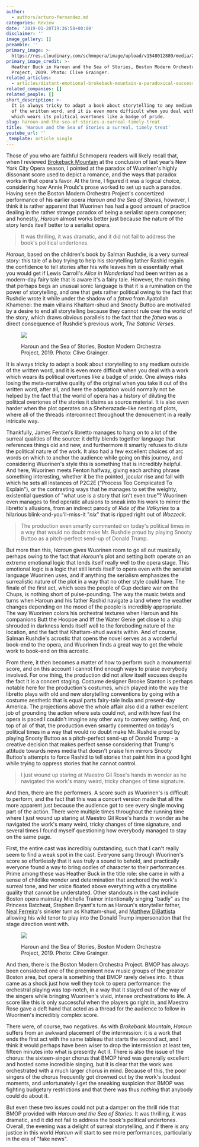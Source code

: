 ```yaml
---
author:
  - authors/arturo-fernandez.md
categories: Review
date: '2019-01-20T19:36:58+00:00'
disclaimer: ''
image_gallery: []
preamble: ''
primary_image: >-
  https://res.cloudinary.com/schmopera/image/upload/v1548012889/media/2019/01/sqHeatherBuck_1_byCliveGrainger.jpg
primary_image_credit: >-
  Heather Buck in Haroun and the Sea of Stories, Boston Modern Orchestra
  Project, 2019. Photo: Clive Grainger.
related_articles:
  - articles/distant-emotional-brokeback-mountain-a-paradoxical-success.md
related_companies: []
related_people: []
short_description: >-
  It is always tricky to adapt a book about storytelling to any medium outside
  of the written word, and it is even more difficult when you deal with a work
  which wears its political overtones like a badge of pride.
slug: haroun-and-the-sea-of-stories-a-surreal-timely-treat
title: 'Haroun and the Sea of Stories a surreal, timely treat'
youtube_url: ''
_template: article_single
---
```


Those of you who are faithful Schmopera readers will likely recall that, when I reviewed [Brokeback Mountain](/distant-emotional-brokeback-mountain-a-paradoxical-success/) at the conclusion of last year’s New York City Opera season, I pointed at the paradox of Wuorinen's highly dissonant score used to depict a romance, and the ways that paradox works in that opera's favor. At the time, I figured it was a logical choice, considering how Annie Proulx's prose worked to set up such a paradox. Having seen the Boston Modern Orchestra Project's concertized performance of his earlier opera _Haroun and the Sea of Stories_, however, I think it is rather apparent that Wuorinen has had a good amount of practice dealing in the rather strange paradox of being a serialist opera composer; and honestly, _Haroun_ almost works better just because the nature of the story lends itself better to a serialist opera.

> It was thrilling, it was dramatic, and it did not fail to address the book's political undertones.

_Haroun_, based on the children's book by Salman Rushdie, is a very surreal story: this tale of a boy trying to help his storytelling father Rashid regain the confidence to tell stories after his wife leaves him is essentially what you would get if Lewis Carroll's _Alice in Wonderland_ had been written as a modern-day fairy tale that is aware it's a fairy tale. However, the main thing that perhaps begs an unusual sonic language is that it is a rumination on the power of storytelling, and one that gets rather political owing to the fact that Rushdie wrote it while under the shadow of a _fatwa_ from Ayatollah Khamenei: the main villains Khattam-shud and Snooty Buttoo are motivated by a desire to end all storytelling because they cannot rule over the world of the story, which draws obvious parallels to the fact that the _fatwa_ was a direct consequence of Rushdie's previous work, _The Satanic Verses_.

<figure data-type="image"> 

![](https://res.cloudinary.com/schmopera/image/upload/v1548012939/media/2019/01/Ensemble_1_byCliveGrainger.jpg)

<figcaption>Haroun and the Sea of Stories, Boston Modern Orchestra Project, 2019. Photo: Clive Grainger.</figcaption>

</figure>

It is always tricky to adapt a book about storytelling to any medium outside of the written word, and it is even more difficult when you deal with a work which wears its political overtones like a badge of pride. One always risks losing the meta-narrative quality of the original when you take it out of the written word, after all, and here the adaptation would normally not be helped by the fact that the world of opera has a history of diluting the political overtones of the stories it claims as source material. It is also even harder when the plot operates on a Sheherazade-like nesting of plots, where all of the threads interconnect throughout the denouement in a really intricate way.

Thankfully, James Fenton's libretto manages to hang on to a lot of the surreal qualities of the source: it deftly blends together language that references things old and new, and furthermore it smartly refuses to dilute the political nature of the work. It also had a few excellent choices of arc words on which to anchor the audience while going on this journey, and considering Wuorinen's style this is something that is incredibly helpful. And here, Wuorinen meets Fenton halfway, giving each arching phrase something interesting, whether it be the pointed, jocular rise and fall with which he sets all instances of P2C2E ("Process Too Complicated To Explain"), or the contrasting ways that he manages to set the weighty, existential question of "what use is a story that isn't even true"? Wuorinen even manages to find operatic allusions to sneak into his work to mirror the libretto's allusions, from an indirect parody of _Ride of the Valkyries_ to a hilarious blink-and-you'll-miss-it "_nix_" that is ripped right out of _Wozzeck_.

> The production even smartly commented on today's political times in a way that would no doubt make Mr. Rushdie proud by playing Snooty Buttoo as a pitch-perfect send-up of Donald Trump.

But more than this, _Haroun_ gives Wuorinen room to go all out musically, perhaps owing to the fact that _Haroun_'s plot and setting both operate on an extreme emotional logic that lends itself really well to the opera stage. This emotional logic is a logic that still lends itself to opera even with the serialist language Wuorinen uses, and if anything the serialism emphasizes the surrealistic nature of the plot in a way that no other style could have. The finale of the first act, which sees the people of Gup declare war on the Chups, is nothing short of pulse-pounding. The way the music twists and turns when Haroun and his father Rashid navigate a land where the weather changes depending on the mood of the people is incredibly appropriate. The way Wuorinen colors his orchestral textures when Haroun and his companions Butt the Hoopoe and Iff the Water Genie get close to a ship shrouded in darkness lends itself well to the foreboding nature of the location, and the fact that Khattam-shud awaits within. And of course, Salman Rushdie's acrostic that opens the novel serves as a wonderful book-end to the opera, and Wuorinen finds a great way to get the whole work to book-end on this acrostic.

From there, it then becomes a matter of how to perform such a monumental score, and on this account I cannot find enough ways to praise everybody involved. For one thing, the production did not allow itself excuses despite the fact it is a concert staging. Costume designer Brooke Stanton is perhaps notable here for the production's costumes, which played into the way the libretto plays with old and new storytelling conventions by going with a costume aesthetic that is equal parts fairy-tale India and present-day America. The projections above the whole affair also did a rather excellent job of grounding the action where sets could not, and with how fast the opera is paced I couldn't imagine any other way to convey setting. And, on top of all of that, the production even smartly commented on today's political times in a way that would no doubt make Mr. Rushdie proud by playing Snooty Buttoo as a pitch-perfect send-up of Donald Trump - a creative decision that makes perfect sense considering that Trump's attitude towards news media that doesn't praise him mirrors Snooty Buttoo's attempts to force Rashid to tell stories that paint him in a good light while trying to oppress stories that he cannot control.

> I just wound up staring at Maestro Gil Rose's hands in wonder as he navigated the work's many weird, tricky changes of time signature.

And then, there are the performers. A score such as Wuorinen's is difficult to perform, and the fact that this was a concert version made that all the more apparent just because the audience got to see every single moving part of the action. There were multiple times throughout the running time where I just wound up staring at Maestro Gil Rose's hands in wonder as he navigated the work's many weird, tricky changes of time signature, and several times I found myself questioning how everybody managed to stay on the same page.

First, the entire cast was incredibly outstanding, such that I can't really seem to find a weak spot in the cast. Everyone sang through Wuorinen's score so effortlessly that it was truly a sound to behold, and practically everyone found a way to bring oodles of character to their performances. Prime among these was Heather Buck in the title role: she came in with a sense of childlike wonder and determination that anchored the work's surreal tone, and her voice floated above everything with a crystalline quality that cannot be understated. Other standouts in the cast include Boston opera mainstay Michelle Trainor intentionally singing "badly" as the Princess Batcheat, Stephen Bryant's turn as Haroun's storyteller father, [Neal Ferreira](/scene/people/neal-ferreira/)'s sinister turn as Khattam-shud, and [Matthew DiBattista](/scene/people/matthew-dibattista/) allowing his wild tenor to play into the Donald Trump impersonation that the stage direction went with.

<figure data-type="image"> 

![](https://res.cloudinary.com/schmopera/image/upload/v1548013007/media/2019/01/Ensemble_2_CliveGrainger.jpg)

<figcaption>Haroun and the Sea of Stories, Boston Modern Orchestra Project, 2019. Photo: Clive Grainger.</figcaption>

</figure>

And then, there is the Boston Modern Orchestra Project. BMOP has always been considered one of the preeminent new music groups of the greater Boston area, but opera is something that BMOP rarely delves into. It thus came as a shock just how well they took to opera performance: the orchestral playing was top-notch, in a way that it stayed out of the way of the singers while bringing Wuorinen's vivid, intense orchestrations to life. A score like this is only successful when the players go right in, and Maestro Rose gave a deft hand that acted as a thread for the audience to follow in Wuorinen's incredibly complex score.

There were, of course, two negatives. As with _Brokeback Mountain_, _Haroun_ suffers from an awkward placement of the intermission: it is a work that ends the first act with the same tableau that starts the second act, and I think it would perhaps have been wiser to drop the intermission at least ten, fifteen minutes into what is presently Act II. There is also the issue of the chorus: the sixteen-singer chorus that BMOP hired was generally excellent and hosted some incredible singing, but it is clear that the work was orchestrated with a much larger chorus in mind. Because of this, the poor singers of the chorus frequently got drowned out by the work's loudest moments, and unfortunately I get the sneaking suspicion that BMOP was fighting budgetary restrictions and that there was thus _nothing_ that anybody could do about it.

But even these two issues could not put a damper on the thrill ride that BMOP provided with _Haroun and the Sea of Stories_. It was thrilling, it was dramatic, and it did not fail to address the book's political undertones. Overall, the evening was a delight of surreal storytelling, and if there is any justice in this world _Haroun_ will start to see more performances, particularly in the era of "fake news".
